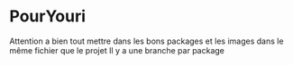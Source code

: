 # PourYouri

Attention a bien tout mettre dans les bons packages et les images dans le même fichier que le projet 
Il y a une branche par package
